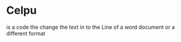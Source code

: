 # Celpu
<!DUCTYPE! html>
<html>
<head>
   <title>what is html code?</title>
     <p>is a code the change the text in to the 
      Line of a word document or a different format </p>
    

